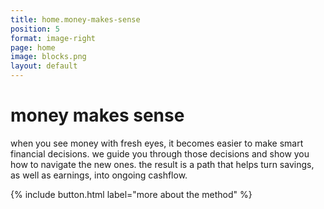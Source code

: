 ```yaml
---
title: home.money-makes-sense
position: 5
format: image-right
page: home
image: blocks.png
layout: default
---
```


# money makes sense
when you see money with fresh eyes, it becomes easier to make smart financial decisions. we guide you through 
those decisions and show you how to navigate the new ones. the result is a path that helps turn savings, as well as earnings, into ongoing cashflow.

{% include button.html label="more about the method" %}
